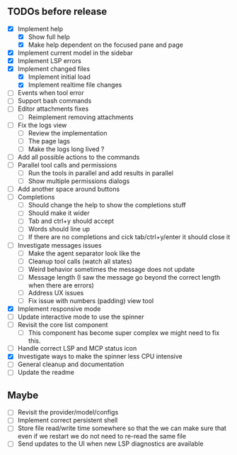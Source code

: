 ## TODOs before release

- [x] Implement help
  - [x] Show full help
  - [x] Make help dependent on the focused pane and page
- [x] Implement current model in the sidebar
- [x] Implement LSP errors
- [x] Implement changed files
  - [x] Implement initial load
  - [x] Implement realtime file changes
- [ ] Events when tool error
- [ ] Support bash commands
- [ ] Editor attachments fixes
  - [ ] Reimplement removing attachments
- [ ] Fix the logs view
  - [ ] Review the implementation
  - [ ] The page lags
  - [ ] Make the logs long lived ?
- [ ] Add all possible actions to the commands
- [ ] Parallel tool calls and permissions
  - [ ] Run the tools in parallel and add results in parallel
  - [ ] Show multiple permissions dialogs
- [ ] Add another space around buttons
- [ ] Completions
  - [ ] Should change the help to show the completions stuff
  - [ ] Should make it wider
  - [ ] Tab and ctrl+y should accept
  - [ ] Words should line up
  - [ ] If there are no completions and cick tab/ctrl+y/enter it should close it
- [ ] Investigate messages issues
  - [ ] Make the agent separator look like the
  - [ ] Cleanup tool calls (watch all states)
  - [ ] Weird behavior sometimes the message does not update
  - [ ] Message length (I saw the message go beyond the correct length when there are errors)
  - [ ] Address UX issues
  - [ ] Fix issue with numbers (padding) view tool
- [x] Implement responsive mode
- [ ] Update interactive mode to use the spinner
- [ ] Revisit the core list component
  - [ ] This component has become super complex we might need to fix this.
- [ ] Handle correct LSP and MCP status icon
- [x] Investigate ways to make the spinner less CPU intensive
- [ ] General cleanup and documentation
- [ ] Update the readme

## Maybe

- [ ] Revisit the provider/model/configs
- [ ] Implement correct persistent shell
- [ ] Store file read/write time somewhere so that the we can make sure that even if we restart we do not need to re-read the same file
- [ ] Send updates to the UI when new LSP diagnostics are available
